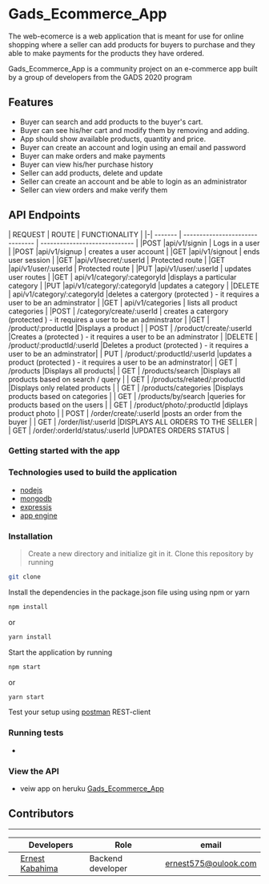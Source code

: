 # Gads_Ecommerce_App

The web-ecomerce is a web application that is meant for use for online shopping where a seller can add products for buyers to purchase and they able to make payments for the products they have ordered.

Gads_Ecommerce_App is a community project on an e-commerce app built by a group of developers from the GADS 2020 program

## Features
- Buyer can search and add products to the buyer's cart.
- Buyer can see his/her cart and modify them by removing and adding. 
- App should show available products, quantity and price.
- Buyer can create an account and login using an email and password
- Buyer can make orders and make payments 
- Buyer can view his/her purchase history
- Seller can add products, delete and update
- Seller can create an account and be able to login as an administrator
- Seller can view orders and make verify them


## API Endpoints

| REQUEST | ROUTE                           | FUNCTIONALITY                 |
|-| ------- | ------------------------------- | ----------------------------- |
|POST     |api/v1/signin               | Logs in a user                |
|POST     |api/v1/signup               | creates a user account        |
|GET      |api/v1/signout              | ends user session             |
|GET      |api/v1/secret/:userId            | Protected route               |
|GET      |api/v1/user/:userId              | Protected route               |
|PUT      |api/v1/user/:userId              | updates user routes           |
|GET      | api/v1/category/:categoryId     |displays a particular category |
|PUT      |api/v1/category/:categoryId            |updates a category  |
|DELETE      | api/v1/category/:categoryId           |deletes a catergory (protected ) - it requires a user to be an adminstrator |
|GET      |   api/v1/categories       | lists all product categories |
|POST     |  /category/create/:userId          | creates a catergory (protected ) - it requires a user to be an adminstrator |
|GET     | /product/:productId           |Displays a product  |
|   POST  |   /product/create/:userId         |Creates a  (protected ) - it requires a user to be an adminstrator  |
|DELETE     | /product/:productId/:userId           |Deletes  a product   (protected ) - it requires a user to be an adminstrator|
|  PUT   | /product/:productId/:userId           |updates  a product   (protected ) - it requires a user to be an adminstrator|
|  GET   | /products          |Displays all products|
|  GET   | /products/search          |Displays all products based on search / query |
|  GET   | /products/related/:productId         |Displays only related products |
|  GET   | /products/categories       |Displays products based on categories |
|  GET   | /products/by/search       |queries for products based on the users  |
|  GET   | /product/photo/:productId      |diplays product photo  |
|  POST   | /order/create/:userId      |posts an order from the buyer  |
| GET   | /order/list/:userId     |DISPLAYS ALL ORDERS TO THE SELLER |
| GET   |  /order/:orderId/status/:userId  |UPDATES ORDERS STATUS |

### Getting started with the app

### Technologies used to build the application

-   [nodejs ](link)
-   [mongodb](link)
-   [expressjs](link)
-   [app engine]()


### Installation

 > Create a new directory and initialize git in it. Clone this repository by running

```sh
git clone  
```
Install the dependencies in the package.json file using using npm or yarn

```sh
npm install 
```
or 
```sh
yarn install 
```


Start the application by running

```sh
npm start
```
or 
```sh
yarn start
```

Test your setup using [postman](www.getpostman.com) REST-client

### Running tests

-  

### View the API 
- veiw app on heruku 
[Gads_Ecommerce_App](https://gads2020-app.herokuapp.com)
## Contributors 
***  
|| Developers | Role |email|
|--|-----------|------|-----|
||[Ernest Kabahima]( www.github.com/kabahima) |Backend developer |ernest575@oulook.com |
